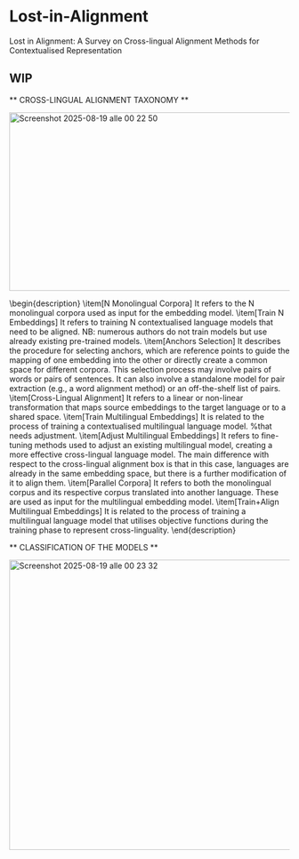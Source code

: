 # Lost-in-Alignment
Lost in Alignment: A Survey on Cross-lingual Alignment Methods for Contextualised Representation

## WIP ##

** CROSS-LINGUAL ALIGNMENT TAXONOMY **

<img width="519" height="321" alt="Screenshot 2025-08-19 alle 00 22 50" src="https://github.com/user-attachments/assets/1a5eedf1-4ec9-4a5a-ac00-cfbea4e31a95" />

\begin{description}
    \item[N Monolingual Corpora] It refers to the N monolingual corpora used as input for the embedding model.
    \item[Train N Embeddings] It refers to training N contextualised language models that need to be aligned. NB: numerous authors do not train models but use already existing pre-trained models.
    \item[Anchors Selection] It describes the procedure for selecting anchors, which are reference points to guide the mapping of one embedding into the other or directly create a common space for different corpora. This selection process may involve pairs of words or pairs of sentences. It can also involve a standalone model for pair extraction (e.g., a word alignment method) or an off-the-shelf list of pairs.
    \item[Cross-Lingual Alignment] It refers to a linear or non-linear transformation that maps source embeddings to the target language or to a shared space.
    \item[Train Multilingual Embeddings] It is related to the process of training a contextualised multilingual language model. %that needs adjustment.
    \item[Adjust Multilingual Embeddings] It refers to fine-tuning methods used to adjust an existing multilingual model, creating a more effective cross-lingual language model. The main difference with respect to the cross-lingual alignment box is that in this case, languages are already in the same embedding space, but there is a further modification of it to align them.
    \item[Parallel Corpora] It refers to both the monolingual corpus and its respective corpus translated into another language. These are used as input for the multilingual embedding model.
    \item[Train+Align Multilingual Embeddings] It is related to the process of training a multilingual language model that utilises objective functions during the training phase to represent cross-linguality.
\end{description}

** CLASSIFICATION OF THE MODELS **

<img width="669" height="522" alt="Screenshot 2025-08-19 alle 00 23 32" src="https://github.com/user-attachments/assets/06b69a9b-3371-4f1c-b4fb-0dd06426e137" />
